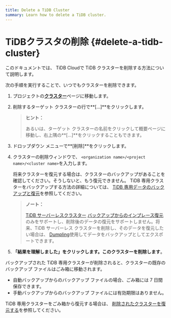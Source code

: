```yaml
---
title: Delete a TiDB Cluster
summary: Learn how to delete a TiDB cluster.
---
```


# TiDBクラスタの削除 {#delete-a-tidb-cluster}

このドキュメントでは、 TiDB Cloudで TiDB クラスターを削除する方法について説明します。

次の手順を実行することで、いつでもクラスターを削除できます。

1.  プロジェクトの[**クラスター**](https://tidbcloud.com/console/clusters)ページに移動します。

2.  削除するターゲット クラスターの行で**[...]**をクリックします。

    > **ヒント：**
    >
    > あるいは、ターゲット クラスターの名前をクリックして概要ページに移動し、右上隅の**[...]**をクリックすることもできます。

3.  ドロップダウン メニューで**[削除]**をクリックします。

4.  クラスターの削除ウィンドウで、 `<organization name>/<project name>/<cluster name>`を入力します。

    将来クラスターを復元する場合は、クラスターのバックアップがあることを確認してください。そうしないと、もう復元できません。 TiDB 専用クラスターをバックアップする方法の詳細については、 [TiDB 専用データのバックアップと復元](/tidb-cloud/backup-and-restore.md)を参照してください。

    > **ノート：**
    >
    > [TiDB サーバーレスクラスター](/tidb-cloud/select-cluster-tier.md#tidb-serverless) [バックアップからのインプレース復元](/tidb-cloud/backup-and-restore-serverless.md#restore)のみをサポートし、削除後のデータの復元をサポートしません。将来、TiDB サーバーレス クラスターを削除し、そのデータを復元したい場合は、 [Dumpling](https://docs.pingcap.com/tidb/stable/dumpling-overview)使用してデータをバックアップとしてエクスポートできます。

5.  **「結果を理解しました」をクリックします。このクラスターを削除します**。

バックアップされた TiDB 専用クラスターが削除されると、クラスターの既存のバックアップ ファイルはごみ箱に移動されます。

-   自動バックアップからのバックアップ ファイルの場合、ごみ箱には 7 日間保存できます。
-   手動バックアップからのバックアップ ファイルには有効期限はありません。

TiDB 専用クラスターをごみ箱から復元する場合は、 [削除されたクラスターを復元する](/tidb-cloud/backup-and-restore.md#restore-a-deleted-cluster)を参照してください。

